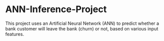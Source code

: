 # ANN-Inference-Project
This project uses an Artificial Neural Network (ANN) to predict whether a bank customer will leave the bank (churn) or not, based on various input features.
